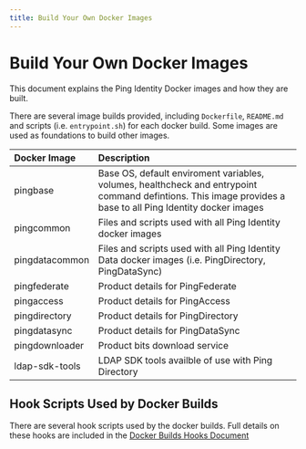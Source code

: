 ```yaml
---
title: Build Your Own Docker Images
---
```

# Build Your Own Docker Images

This document explains the Ping Identity Docker images and how they are built.

There are several image builds provided, including `Dockerfile`, `README.md` and scripts \(i.e. `entrypoint.sh`\) for each docker build. Some images are used as foundations to build other images.

| Docker Image | Description |
| :--- | :--- |
| pingbase | Base OS, default enviroment variables, volumes, healthcheck and entrypoint command defintions.  This image provides a base to all Ping Identity docker images |
| pingcommon | Files and scripts used with all Ping Identity docker images |
| pingdatacommon | Files and scripts used with all Ping Identity Data docker images \(i.e. PingDirectory, PingDataSync\) |
| pingfederate | Product details for PingFederate |
| pingaccess | Product details for PingAccess |
| pingdirectory | Product details for PingDirectory |
| pingdatasync | Product details for PingDataSync |
| pingdownloader | Product bits download service |
| ldap-sdk-tools | LDAP SDK tools availble of use with Ping Directory |

## Hook Scripts Used by Docker Builds

There are several hook scripts used by the docker builds. Full details on these hooks are included in the [Docker Builds Hooks Document](DOCKER_BUILDS_HOOKS.md)

